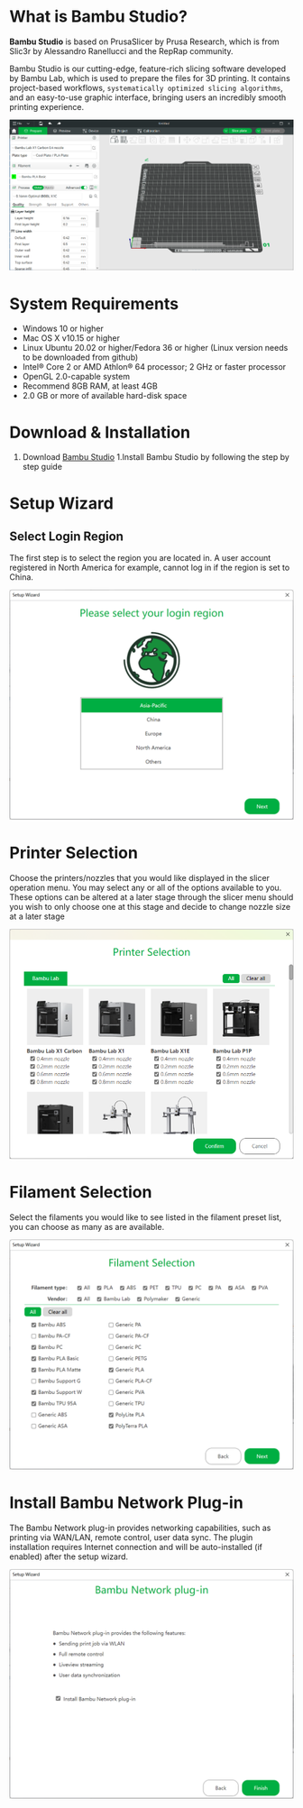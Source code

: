 # What is Bambu Studio?

**Bambu Studio** is based on PrusaSlicer by Prusa Research, which is from Slic3r by Alessandro Ranellucci and the RepRap community.

Bambu Studio is our cutting-edge, feature-rich slicing software developed by Bambu Lab, which is used to prepare the files for 3D printing. It contains project-based workflows, `systematically optimized slicing algorithms`, and an easy-to-use graphic interface, bringing users an incredibly smooth printing experience.

![Dashboard](image.png)

# System Requirements

-   Windows 10 or higher
-   Mac OS X v10.15 or higher
-   Linux Ubuntu 20.02 or higher/Fedora 36 or higher \(Linux version needs to be downloaded from github\)
-   Intel® Core 2 or AMD Athlon® 64 processor; 2 GHz or faster processor
-   OpenGL 2.0-capable system
-   Recommend 8GB RAM, at least 4GB
-   2.0 GB or more of available hard-disk space

# Download & Installation

1. Download [Bambu Studio](https://bambulab.com/download)
1.Install Bambu Studio by following the step by step guide

# Setup Wizard

## Select Login Region

The first step is to select the region you are located in. A user account registered in North America for example, cannot log in if the region is set to China.

![Region](2.png)

# Printer Selection

Choose the printers/nozzles that you would like displayed in the slicer operation menu. You may select any or all of the options available to you. These options can be altered at a later stage through the slicer menu should you wish to only choose one at this stage and decide to change nozzle size at a later stage

![Printer](3.png)

# Filament Selection

Select the filaments you would like to see listed in the filament preset list, you can choose as many as are available.

![Filament](4.png)

# Install Bambu Network Plug-in 

The Bambu Network plug-in provides networking capabilities, such as printing via WAN/LAN, remote control, user data sync. The plugin installation requires Internet connection and will be auto-installed \(if enabled\) after the setup wizard.

![Plug-in](install_plugin.png)


